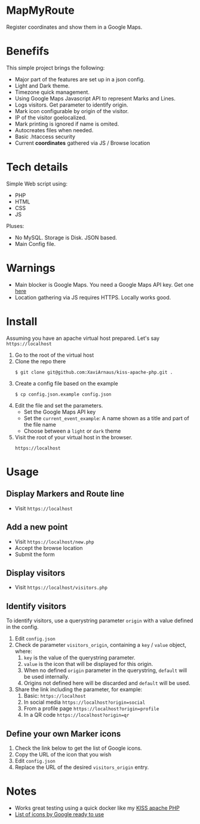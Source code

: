 # MapMyRoute
Register coordinates and show them in a Google Maps.

# Benefifs
This simple project brings the following:

- Major part of the features are set up in a json config.
- Light and Dark theme.
- Timezone quick management.
- Using Google Maps Javascript API to represent Marks and Lines.
- Logs visitors. Get parameter to identify origin.
- Mark icon configurable by origin of the visitor.
- IP of the visitor goelocalized.
- Mark printing is ignored if name is omited.
- Autocreates files when needed.
- Basic .htaccess security
- Current **coordinates** gathered via JS / Browse location

# Tech details
Simple Web script using:
- PHP
- HTML
- CSS
- JS

Pluses:
- No MySQL. Storage is Disk. JSON based.
- Main Config file.

# Warnings

- Main blocker is Google Maps. You need a Google Maps API key. Get one [here](https://developers.google.com/maps/documentation/embed/get-api-key)
- Location gathering via JS requires HTTPS. Locally works good.

# Install

Assuming you have an apache virtual host prepared. Let's say `https://localhost`

1. Go to the root of the virtual host
1. Clone the repo there 
    ```
    $ git clone git@github.com:XaviArnaus/kiss-apache-php.git .
    ``` 
1. Create a config file based on the example
    ```
    $ cp config.json.example config.json
    ```
1. Edit the file and set the parameters.
    - Set the Google Maps API key
    - Set the `current_event_example`: A name shown as a title and part of the file name
    - Choose between a `light` or `dark` theme
1. Visit the root of your virtual host in the browser.
    ```
    https://localhost
    ``` 

# Usage
## Display Markers and Route line
- Visit ```https://localhost```
## Add a new point
- Visit ```https://localhost/new.php```
- Accept the browse location
- Submit the form
## Display visitors
- Visit ```https://localhost/visitors.php```
## Identify visitors
To identify visitors, use a querystring parameter ```origin``` with a value defined in the config.
1. Edit `config.json`
1. Check de parameter `visitors_origin`, containing a `key` / `value` object, where:
    1. `key` is the value of the querystring parameter.
    1. `value` is the icon that will be displayed for this origin.
    1. When no defined `origin` parameter in the querystring, `default` will be used internally.
    1. Origins not defined here will be discarded and `default` will be used.
1. Share the link including the parameter, for example:
    1. Basic: ```https://localhost```
    1. In social media ```https://localhost?origin=social```
    1. From a profile page ```https://localhost?origin=profile```
    1. In a QR code ```https://localhost?origin=qr```
## Define your own Marker icons
1. Check the link below to get the list of Google icons.
1. Copy the URL of the icon that you wish
1. Edit `config.json`
1. Replace the URL of the desired `visitors_origin` entry.

# Notes

- Works great testing using a quick docker like my [KISS apache PHP](https://github.com/XaviArnaus/kiss-apache-php)
- [List of icons by Google ready to use](https://sites.google.com/site/gmapsdevelopment/)
    
